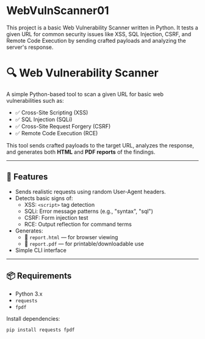 # WebVulnScanner01
This project is a basic Web Vulnerability Scanner written in Python. It tests a given URL for common security issues like XSS, SQL Injection, CSRF, and Remote Code Execution by sending crafted payloads and analyzing the server's response.
# 🔍 Web Vulnerability Scanner

A simple Python-based tool to scan a given URL for basic web vulnerabilities such as:

- ✅ Cross-Site Scripting (XSS)
- ✅ SQL Injection (SQLi)
- ✅ Cross-Site Request Forgery (CSRF)
- ✅ Remote Code Execution (RCE)

This tool sends crafted payloads to the target URL, analyzes the response, and generates both **HTML** and **PDF reports** of the findings.

---

## 🚀 Features

- Sends realistic requests using random User-Agent headers.
- Detects basic signs of:
  - XSS: `<script>` tag detection
  - SQLi: Error message patterns (e.g., "syntax", "sql")
  - CSRF: Form injection test
  - RCE: Output reflection for command terms
- Generates:
  - 📄 `report.html` — for browser viewing
  - 📄 `report.pdf` — for printable/downloadable use
- Simple CLI interface

---

## 📦 Requirements

- Python 3.x
- `requests`
- `fpdf`

Install dependencies:

```bash
pip install requests fpdf

